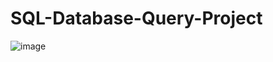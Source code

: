 # SQL-Database-Query-Project

![image](https://user-images.githubusercontent.com/32308521/45070588-eef32180-b09f-11e8-866c-00ad858052b2.png)
